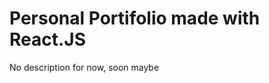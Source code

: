 <div alignText="center">
  
<h1>Personal Portifolio made with React.JS</h1>
<p>No description for now, soon maybe</p>
</div>
